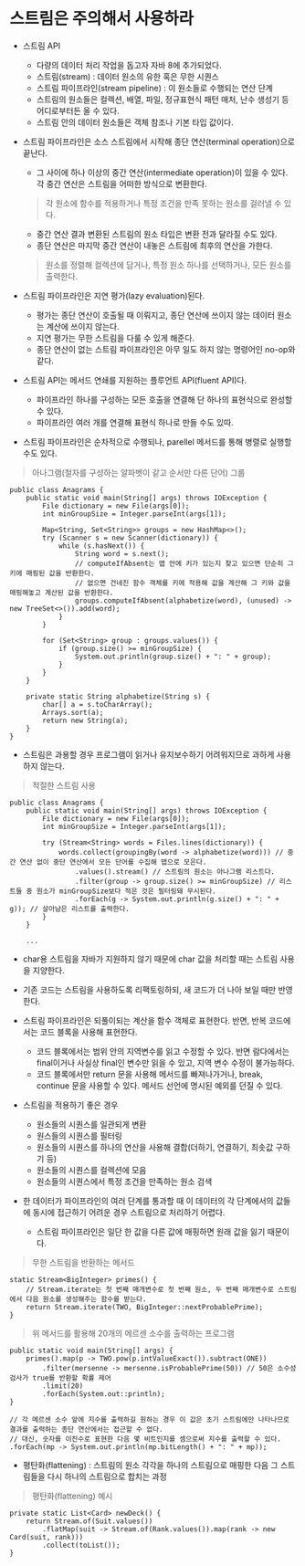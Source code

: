 # 스트림은 주의해서 사용하라

* 스트림 API
  * 다량의 데이터 처리 작업을 돕고자 자바 8에 추가되었다.
  * 스트림(stream) : 데이터 원소의 유한 혹은 무한 시퀀스
  * 스트림 파이프라인(stream pipeline) : 이 원소들로 수행되는 연산 단계
  * 스트림의 원소들은 컬렉션, 배열, 파일, 정규표현식 패턴 매처, 난수 생성기 등 어디로부터든 올 수 있다.
  * 스트림 안의 데이터 원소들은 객체 참조나 기본 타입 값이다.
  
* 스트림 파이프라인은 소스 스트림에서 시작해 종단 연산(terminal operation)으로 끝난다.
  * 그 사이에 하나 이상의 중간 연산(intermediate operation)이 있을 수 있다. 각 중간 연산은 스트림을 어떠한 방식으로 변환한다.
  > 각 원소에 함수를 적용하거나 특정 조건을 만족 못하는 원소를 걸러낼 수 있다.
  * 중간 연산 결과 변환된 스트림의 원소 타입은 변환 전과 달라질 수도 있다.
  * 종단 연산은 마지막 중간 연산이 내놓은 스트림에 최후의 연산을 가한다.
  > 원소를 정렬해 컬렉션에 담거나, 특정 원소 하나를 선택하거나, 모든 원소를 출력한다.
  
* 스트림 파이프라인은 지연 평가(lazy evaluation)된다.
  * 평가는 종단 연산이 호출될 때 이뤄지고, 종단 연산에 쓰이지 않는 데이터 원소는 계산에 쓰이지 않는다.
  * 지연 평가는 무한 스트림을 다룰 수 있게 해준다.
  * 종단 연산이 없는 스트림 파이프라인은 아무 일도 하지 않는 명령어인 no-op와 같다.
  
* 스트림 API는 메서드 연쇄를 지원하는 플루언트 API(fluent API)다.
  * 파이프라인 하나를 구성하는 모든 호출을 연결해 단 하나의 표현식으로 완성할 수 있다.
  * 파이프라인 여러 개를 연결해 표현식 하나로 만들 수도 있따.
  
* 스트림 파이프라인은 순차적으로 수행되나, parellel 메서드를 통해 병렬로 실행할 수도 있다.

> 아나그램(철자를 구성하는 알파벳이 같고 순서만 다른 단어) 그룹
```
public class Anagrams {
    public static void main(String[] args) throws IOException {
        File dictionary = new File(args[0]);
        int minGroupSize = Integer.parseInt(args[1]);
        
        Map<String, Set<String>> groups = new HashMap<>();
        try (Scanner s = new Scanner(dictionary)) {
            while (s.hasNext()) {
                String word = s.next();
                // computeIfAbsent는 맵 안에 키가 있는지 찾고 있으면 단순히 그 키에 매핑된 값을 반환한다.
                // 없으면 건네진 함수 객체를 키에 적용해 값을 계산해 그 키와 값을 매핑해놓고 계산된 값을 반환한다.
                groups.computeIfAbsent(alphabetize(word), (unused) -> new TreeSet<>()).add(word);
            }
        }
        
        for (Set<String> group : groups.values()) {
            if (group.size() >= minGroupSize) {
                System.out.println(group.size() + ": " + group);
            }
        }
    }
    
    private static String alphabetize(String s) {
        char[] a = s.toCharArray();
        Arrays.sort(a);
        return new String(a);
    }
}
```

* 스트림은 과용할 경우 프로그램이 읽거나 유지보수하기 어려워지므로 과하게 사용하지 않는다.

> 적절한 스트림 사용
```
public class Anagrams {
    public static void main(String[] args) throws IOException {
        File dictionary = new File(args[0]);
        int minGroupSize = Integer.parseInt(args[1]);

        try (Stream<String> words = Files.lines(dictionary)) {
            words.collect(groupingBy(word -> alphabetize(word))) // 중간 연산 없이 중단 연산에서 모든 단어를 수집해 맵으로 모은다.
                .values().stream() // 스트림의 원소는 아나그램 리스트다.
                .filter(group -> group.size() >= minGroupSize) // 리스트들 중 원소가 minGroupSize보다 적은 것은 필터링돼 무시된다.
                .forEach(g -> System.out.println(g.size() + ": " + g)); // 살아남은 리스트를 출력한다.
        }
    }
    
    ...
```

* char용 스트림을 자바가 지원하지 않기 때문에 char 값을 처리할 때는 스트림 사용을 지양한다.

* 기존 코드는 스트림을 사용하도록 리팩토링하되, 새 코드가 더 나아 보일 때만 반영한다.

* 스트림 파이프라인은 되풀이되는 계산을 함수 객체로 표현한다. 반면, 반복 코드에서는 코드 블록을 사용해 표현한다.
  * 코드 블록에서는 범위 안의 지역변수를 읽고 수정할 수 있다. 반면 람다에서는 final이거나 사실상 final인 변수만 읽을 수 있고, 지역 변수 수정이 불가능하다.
  * 코드 블록에서만 return 문을 사용해 메서드를 빠져나가거나, break, continue 문을 사용할 수 있다. 메서드 선언에 명시된 예외를 던질 수 있다.
  
* 스트림을 적용하기 좋은 경우
  * 원소들의 시퀀스를 일관되게 변환
  * 원스들의 시퀀스를 필터링
  * 원소들의 시퀀스를 하나의 연산을 사용해 결합(더하기, 연결하기, 최솟값 구하기 등)
  * 원소들의 시퀀스를 컬렉션에 모음
  * 원소들의 시퀀스에서 특정 조건을 만족하는 원소 검색
  
* 한 데이터가 파이프라인의 여러 단계를 통과할 때 이 데이터의 각 단계에서의 값들에 동시에 접근하기 어려운 경우 스트림으로 처리하기 어렵다.
  * 스트림 파이프라인은 일단 한 값을 다른 값에 매핑하면 원래 값을 잃기 때문이다.
  
> 무한 스트림을 반환하는 메서드
```
static Stream<BigInteger> primes() {
    // Stream.iterate는 첫 번째 매개변수로 첫 번째 원소, 두 번째 매개변수로 스트림에서 다음 원소를 생성해주는 함수를 받는다.
    return Stream.iterate(TWO, BigInteger::nextProbablePrime);
}
```

> 위 메서드를 활용해 20개의 메르센 소수를 출력하는 프로그램
```
public static void main(String[] args) {
    primes().map(p -> TWO.pow(p.intValueExact()).subtract(ONE))
        .filter(mersenne -> mersenne.isProbablePrime(50)) // 50은 소수성 검사가 true를 반환할 확률 제어
        .limit(20)
        .forEach(System.out::println);
}

// 각 메르센 소수 앞에 지수를 출력하길 원하는 경우 이 값은 초기 스트림에만 나타나므로 결과를 출력하는 종단 연산에서는 접근할 수 없다.
// 대신, 숫자를 이진수로 표현한 다음 몇 비트인지를 셈으로써 지수를 출력할 수 있다.
.forEach(mp -> System.out.println(mp.bitLength() + ": " + mp));
```

* 평탄화(flattening) : 스트림의 원소 각각을 하나의 스트림으로 매핑한 다음 그 스트림들을 다시 하나의 스트림으로 합치는 과정

> 평탄화(flattening) 예시
```
private static List<Card> newDeck() {
    return Stream.of(Suit.values())
        .flatMap(suit -> Stream.of(Rank.values()).map(rank -> new Card(suit, rank)))
        .collect(toList());
}
```